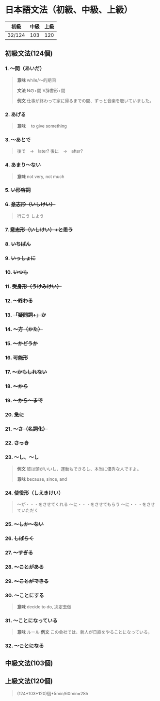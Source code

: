 # 日本語文法（初級、中級、上級）
| 初級 | 中級 | 上級 | 
| :--: | :--: | :--: | 
| 32/124  |   103   |   120   | 


## 初級文法(124個)
### 1. 〜間（あいだ）
> **意味**
> while/～的期间
> 
> **文法**
> Nの+間
> V辞書形+間
>
> **例文**
> 仕事が終わって家に帰るまでの間、ずっと音楽を聴いていました。
### 2. あげる
> **意味**　
> to give something

### 3. 〜あとで
> 後で　→　later?
> 後に　→　after?
### 4. あまり〜ない
> **意味**
> not very, not much

### 5. ~~い形容詞~~
> 

### 6. ~~意志形（いしけい）~~
> 行こう
> しよう

### 7. ~~意志形（いしけい）+と思う~~
>

### 8. ~~いちばん~~
### 9. ~~いっしょに~~
### 10. ~~いつも~~
### 11. ~~受身形（うけみけい）~~
### 12. ~~〜終わる~~
### 13. ~~「疑問詞+」か~~
### 14. ~~〜方（かた）~~
### 15. ~~〜かどうか~~
### 16. ~~可能形~~
### 17. ~~〜かもしれない~~
### 18. ~~〜から~~
### 19. ~~〜から〜まで~~
### 20. ~~急に~~
### 21. ~~〜さ（名詞化）~~
### 22. ~~さっき~~
### 23. ～し、～し
> 
> **例文**
> 彼は頭がいいし、運動もできるし、本当に優秀な人ですよ。
> 
> **意味**
> because, since, and
### 24. 使役形（しえきけい）
> 〜が・・・をさせてくれる
> 〜に・・・をさせてもらう
> 〜に・・・をさせていただく
### 25. ~~〜しか〜ない~~
### 26. ~~しばらく~~
### 27. ~~〜すぎる~~
### 28. ~~〜ことがある~~
### 29. ~~〜ことができる~~
### 30. 〜ことにする
> **意味**
> decide to do, 决定去做
### 31. 〜ことになっている
> **意味**
> ルール
> **例文**
> この会社では、新人が日直をやることになっている。
### 32. ~~〜ことになる~~

## 中級文法(103個)

## 上級文法(120個)



> (124+103+120)個*5min/60min=28h


